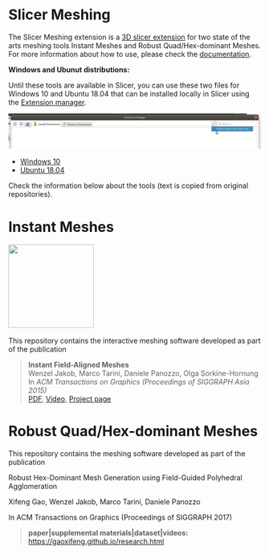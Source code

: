 # Slicer Meshing

The Slicer Meshing extension is a [3D slicer extension](https://www.slicer.org/) for two state of the arts meshing tools 
Instant Meshes and Robust Quad/Hex-dominant Meshes. For more information about how to use, please check the [documentation](https://github.com/MedicalImageAnalysisTutorials/SlicerMeshing/blob/master/docs/index.html). 

**Windows and Ubunut distributions:**

Until these tools are available in Slicer, you can use these two files for Windows 10 and Ubuntu 18.04 that can be installed locally in Slicer using the [Extension manager](https://www.slicer.org/wiki/Documentation/Nightly/SlicerApplication/ExtensionsManager).

<img src="https://raw.githubusercontent.com/MedicalImageAnalysisTutorials/SlicerMeshing/master/dist/extm.png" >


   * [Windows 10](https://github.com/MedicalImageAnalysisTutorials/SlicerMeshing/raw/master/dist/0-win-amd64-SlicerMeshing-git6e78e8b-2019-03-11.zip)
   * [Ubuntu 18.04](https://github.com/MedicalImageAnalysisTutorials/SlicerMeshing/raw/master/dist/27931-linux-amd64-SlicerMeshing-git87e42e2-2019-02-21.tar.gz)

Check the information below about the tools (text is copied from original repositories). 

# Instant Meshes

<img width="170" height="166" src="https://github.com/wjakob/instant-meshes/raw/master/resources/icon.png">

This repository contains the interactive meshing software developed as part of the publication

> **Instant Field-Aligned Meshes**<br/>
> Wenzel Jakob, Marco Tarini, Daniele Panozzo, Olga Sorkine-Hornung<br/>
> In *ACM Transactions on Graphics (Proceedings of SIGGRAPH Asia 2015)*<br/>
> [PDF](http://igl.ethz.ch/projects/instant-meshes/instant-meshes-SA-2015-jakob-et-al.pdf),
> [Video](https://www.youtube.com/watch?v=U6wtw6W4x3I),
> [Project page](http://igl.ethz.ch/projects/instant-meshes/)



# Robust Quad/Hex-dominant Meshes

This repository contains the meshing software developed as part of the publication

Robust Hex-Dominant Mesh Generation using Field-Guided Polyhedral Agglomeration 

Xifeng Gao, Wenzel Jakob, Marco Tarini, Daniele Panozzo

In ACM Transactions on Graphics (Proceedings of SIGGRAPH 2017)

> **paper|supplemental materials|dataset|videos:** https://gaoxifeng.github.io/research.html


